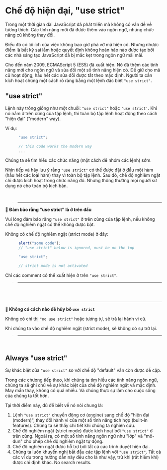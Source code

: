 # Chế độ hiện đại, "use strict"

Trong một thời gian dài JavaScript đã phát triển mà không có vấn đề về tương thích. Các tính năng mới đã được thêm vào ngôn ngữ, nhưng chức năng cũ không thay đổi.

Điều đó có lợi ích của việc không bao giờ phá vỡ mã hiện có. Nhưng nhược điểm là bất kỳ sai lầm hoặc quyết định không hoàn hảo nào được tạo bởi các nhà sáng tạo JavaScript đã bị mắc kẹt trong ngôn ngữ mãi mãi.

Cho đến năm 2009, ECMAScript 5 (ES5) đã xuất hiện. Nó đã thêm các tính năng mới cho ngôn ngữ và sửa đổi một số tính năng hiện có. Để giữ cho mã cũ hoạt động, hầu hết các sửa đổi được tắt theo mặc định. Người ta cần kích hoạt chúng một cách rõ ràng bằng một lệnh đặc biệt `"use strict"`.

## "use strict"

Lệnh này trông giống như một chuỗi: `"use strict"` hoặc `'use strict'`. Khi nó nằm ở trên cùng của tập lệnh, thì toàn bộ tập lệnh hoạt động theo cách "hiện đại" ("modern" way).

Ví dụ:

```js
      "use strict";

      // this code works the modern way
      ...
```

Chúng ta sẽ tìm hiểu các chức năng (một cách để nhóm các lệnh) sớm.

Nhìn tiếp và hãy lưu ý rằng `"use strict"` có thể được đặt ở đầu một hàm (hầu hết các loại hàm) thay vì toàn bộ tập lệnh. Sau đó, chế độ nghiêm ngặt chỉ được kích hoạt trong chức năng đó. Nhưng thông thường mọi người sử dụng nó cho toàn bộ kịch bản.

<br>

> ---

**📌  Đảm bảo rằng "use strict" là ở trên đầu**

Vui lòng đảm bảo rằng `"use strict"` ở trên cùng của tập lệnh, nếu không chế độ nghiêm ngặt có thể không được bật.

Không có chế độ nghiêm ngặt (strict mode) ở đây:

```js
      alert("some code");
      // "use strict" below is ignored, must be on the top

      "use strict";

      // strict mode is not activated
```

Chỉ các comment có thể xuất hiện ở trên `"use strict"`.

> ---

<br>
<br>

> ---

**📌 Không có cách nào để hủy bỏ `use strict`**

Không có chỉ thị `"no use strict"` hoặc tương tự, sẽ trả lại hành vi cũ.

Khi chúng ta vào chế độ nghiêm ngặt (strict mode), sẽ không có sự trở lại.

> ---

<br>

## Always "use strict"

Sự khác biệt của `"use strict"` so với chế độ "default" vẫn còn được đề cập.

Trong các chương tiếp theo, khi chúng ta tìm hiểu các tính năng ngôn ngữ, chúng ta sẽ ghi chú về sự khác biệt của chế độ nghiêm ngặt và mặc định. May mắn thay, không có quá nhiều. Và chúng thực sự làm cho cuộc sống của chúng ta tốt hơn.

Tại thời điểm này, đủ để biết về nó nói chung là:

1. Lệnh `"use strict"` chuyển động cơ (engine) sang chế độ "hiện đại (modern)", thay đổi hành vi của một số tính năng tích hợp (built-in features). Chúng ta sẽ thấy chi tiết khi chúng ta nghiên cứu.
2. Chế độ nghiêm ngặt (strict mode) được kích hoạt bởi `"use strict"` ở trên cùng. Ngoài ra, có một số tính năng ngôn ngữ như "lớp" và "mô-đun" cho phép chế độ nghiêm ngặt tự động.
3. Chế độ nghiêm ngặt được hỗ trợ bởi tất cả các trình duyệt hiện đại.
4. Chúng ta luôn khuyến nghị bắt đầu các tập lệnh với `"use strict"`. Tất cả các ví dụ trong hướng dẫn này đều cho là như vậy, trừ khi (rất hiếm khi) được chỉ định khác.
No search results.
